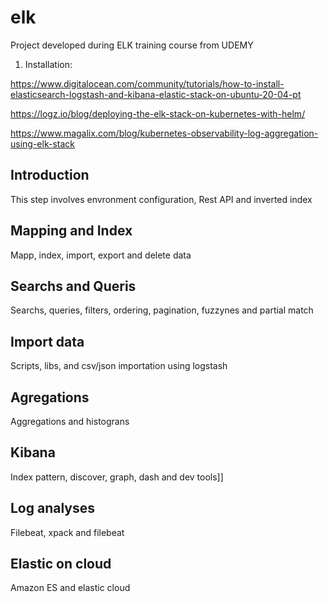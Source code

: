 # elk
Project developed during ELK training course from UDEMY

1. Installation:

https://www.digitalocean.com/community/tutorials/how-to-install-elasticsearch-logstash-and-kibana-elastic-stack-on-ubuntu-20-04-pt

https://logz.io/blog/deploying-the-elk-stack-on-kubernetes-with-helm/

https://www.magalix.com/blog/kubernetes-observability-log-aggregation-using-elk-stack


## Introduction
This step involves envronment configuration, Rest API and inverted index

## Mapping and Index
Mapp, index, import, export and delete data

## Searchs and Queris
Searchs, queries, filters, ordering, pagination, fuzzynes and partial match

## Import data
Scripts, libs, and csv/json importation using logstash

## Agregations
Aggregations and histograns

## Kibana
Index pattern, discover, graph, dash and dev tools]]

## Log analyses
Filebeat, xpack and filebeat

## Elastic on cloud
Amazon ES and elastic cloud
